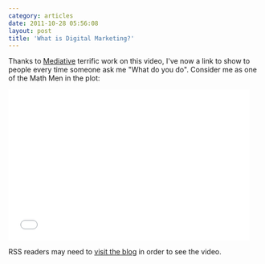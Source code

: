 ```yaml
---
category: articles
date: 2011-10-28 05:56:08
layout: post
title: 'What is Digital Marketing?'
---
```


<p> Thanks to <a href="http://mediative.ca">Mediative</a> terrific work on this video, I've now a link to show to people every time someone ask me "What do you do". Consider me as one of the Math Men in the plot:</p>

<iframe width="480" height="300" src="//www.youtube.com/embed/oH87MtZuBcY" frameborder="0" allowfullscreen></iframe>

<p>RSS readers may need to <a href="//joaobordalo.com/articles/2011/10/28/what-is-digital-marketing">visit the blog</a> in order to see the video.</p>
